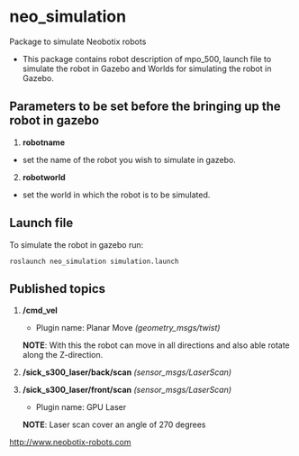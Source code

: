 # neo_simulation
Package to simulate Neobotix robots 

- This package contains robot description of mpo_500, launch file to simulate the robot in Gazebo and Worlds for simulating the robot in Gazebo.


## Parameters to be set before the bringing up the robot in gazebo 

1. **robotname**
- set the name of the robot you wish to simulate in gazebo.

2. **robotworld**
- set the world in which the robot is to be simulated.

## Launch file

To simulate the robot in gazebo run:

`roslaunch neo_simulation simulation.launch`


## Published topics

1. **/cmd_vel**

    - Plugin name: Planar Move *(geometry_msgs/twist)*

   __NOTE__: With this the robot can move in all directions and also able rotate along the Z-direction.


2. **/sick_s300_laser/back/scan**  *(sensor_msgs/LaserScan)*

3. **/sick_s300_laser/front/scan** *(sensor_msgs/LaserScan)*

     - Plugin name: GPU Laser

   __NOTE__: Laser scan cover an angle of 270 degrees


http://www.neobotix-robots.com
